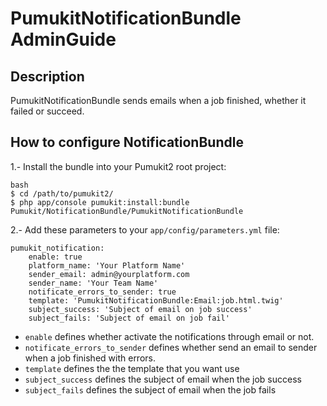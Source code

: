 PumukitNotificationBundle AdminGuide
====================================

Description
-----------

PumukitNotificationBundle sends emails when a job finished, whether it failed or succeed.

How to configure NotificationBundle
-----------------------------------

1.- Install the bundle into your Pumukit2 root project:

```
bash
$ cd /path/to/pumukit2/
$ php app/console pumukit:install:bundle Pumukit/NotificationBundle/PumukitNotificationBundle
```

2.- Add these parameters to your `app/config/parameters.yml` file:

```
pumukit_notification:
    enable: true
    platform_name: 'Your Platform Name'
    sender_email: admin@yourplatform.com
    sender_name: 'Your Team Name'
    notificate_errors_to_sender: true
    template: 'PumukitNotificationBundle:Email:job.html.twig'
    subject_success: 'Subject of email on job success'
    subject_fails: 'Subject of email on job fail'
```

* `enable` defines whether activate the notifications through email or not.
* `notificate_errors_to_sender` defines whether send an email to sender when a job finished with errors.
* `template` defines the the template that you want use
* `subject_success` defines the subject of email when the job success
* `subject_fails` defines the subject of email when the job fails